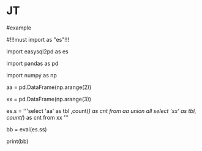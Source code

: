 # JT

#example

#!!!must import as  "es"!!!

import easysql2pd as es

import pandas as pd

import numpy as np



aa = pd.DataFrame(np.arange(2))

xx = pd.DataFrame(np.arange(3))

es.s = '''select 'aa' as tbl ,count(*) as cnt from aa 
        union all 
        select 'xx' as tbl, count(*) as cnt from xx '''


bb = eval(es.ss)

print(bb)
